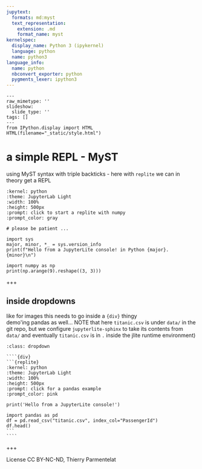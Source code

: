 ```yaml
---
jupytext:
  formats: md:myst
  text_representation:
    extension: .md
    format_name: myst
kernelspec:
  display_name: Python 3 (ipykernel)
  language: python
  name: python3
language_info:
  name: python
  nbconvert_exporter: python
  pygments_lexer: ipython3
---
```


```{raw-cell}
---
raw_mimetype: ''
slideshow:
  slide_type: ''
tags: []
---
from IPython.display import HTML
HTML(filename="_static/style.html")
```

# a simple REPL - MyST

using MyST syntax with triple backticks - here with `replite` we can in theory get a REPL

```{replite}
:kernel: python
:theme: JupyterLab Light
:width: 100%
:height: 500px
:prompt: click to start a replite with numpy
:prompt_color: gray

# please be patient ...

import sys
major, minor, *_ = sys.version_info
print(f"Hello from a JupyterLite console! in Python {major}.{minor}\n")

import numpy as np
print(np.arange(9).reshape((3, 3)))
```

+++

## inside dropdowns

like for images this needs to go inside a `{div}` thingy  
demo'ing pandas as well... NOTE that here `titanic.csv` is under `data/` in the git repo, but we configure `jupyterlite-sphinx` to take its contents from `data/` and eventually `titanic.csv` is in `.` inside the jlite runtime environment)


`````{admonition} a hidden repl with pandas this time
:class: dropdown

````{div}
```{replite}
:kernel: python
:theme: JupyterLab Light
:width: 100%
:height: 500px
:prompt: click for a pandas example
:prompt_color: pink

print('Hello from a JupyterLite console!')

import pandas as pd
df = pd.read_csv("titanic.csv", index_col="PassengerId")
df.head()
```
````
`````

+++

License CC BY-NC-ND, Thierry Parmentelat
